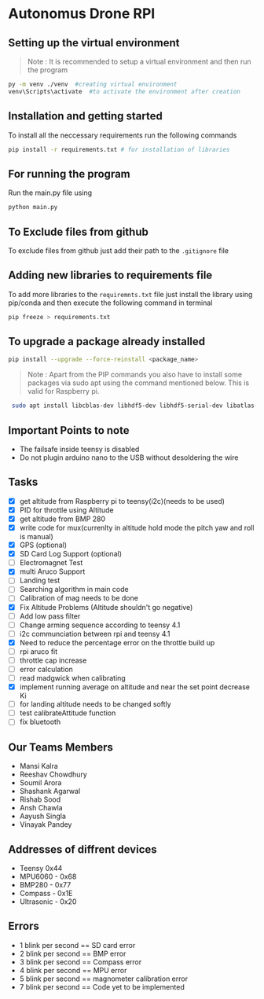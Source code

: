 # Autonomus Drone RPI

## Setting up the virtual environment

> Note : It is recommended to setup a virtual environment and then run the program
```bash
py -m venv ./venv  #creating virtual environment
venv\Scripts\activate  #to activate the environment after creation
```

## Installation and getting started

To install all the neccessary requirements run the following commands

```bash
pip install -r requirements.txt # for installation of libraries
```

## For running the program

Run the main.py file using

```bash
python main.py
```

## To Exclude files from github

To exclude files from github just add their path to the `.gitignore` file

## Adding new libraries to requirements file

To add more libraries to the `requiremnts.txt` file just install the library using pip/conda and then execute the following command in terminal

```bash
pip freeze > requirements.txt
```
## To upgrade a package already installed

```bash
pip install --upgrade --force-reinstall <package_name>
```

> Note : Apart from the PIP commands you also have to install some packages via sudo apt using the command mentioned below. This is valid for Raspberry pi.

```bash
 sudo apt install libcblas-dev libhdf5-dev libhdf5-serial-dev libatlas-base-dev libjasper-dev 
 ```

## Important Points to note
- The failsafe inside teensy is disabled
- Do not plugin arduino nano to the USB without desoldering the wire


## Tasks

- [X] get altitude from Raspberry pi to teensy(i2c)(needs to be used)
- [X] PID for throttle using Altitude
- [X] get altitude from BMP 280
- [X] write code for mux(currenlty in altitude hold mode the pitch yaw and roll is manual)
- [X] GPS (optional)
- [X] SD Card Log Support (optional)
- [ ] Electromagnet Test
- [X] multi Aruco Support
- [ ] Landing test
- [ ] Searching algorithm in main code
- [ ] Calibration of mag needs to be done
- [X] Fix Altitude Problems (Altitude shouldn't go negative)
- [ ] Add low pass filter
- [ ] Change arming sequence according to teensy 4.1
- [ ] i2c communciation between rpi and teensy 4.1
- [X] Need to reduce the percentage error on the throttle build up
- [ ] rpi aruco fit
- [ ] throttle cap increase
- [ ] error calculation
- [ ] read madgwick when calibrating
- [X] implement running average on altitude and near the set point decrease Ki
- [ ] for landing altitude needs to be changed softly
- [ ] test calibrateAttitude function
- [ ] fix bluetooth

## Our Teams Members

- Mansi Kalra
- Reeshav Chowdhury
- Soumil Arora
- Shashank Agarwal
- Rishab Sood
- Ansh Chawla
- Aayush Singla
- Vinayak Pandey

## Addresses of diffrent devices

- Teensy 0x44
- MPU6060 - 0x68
- BMP280 - 0x77
- Compass - 0x1E
- Ultrasonic - 0x20

## Errors

- 1 blink per second == SD card error
- 2 blink per second == BMP error
- 3 blink per second == Compass error
- 4 blink per second == MPU error
- 5 blink per second == magnometer calibration error
- 7 blink per second == Code yet to be implemented
